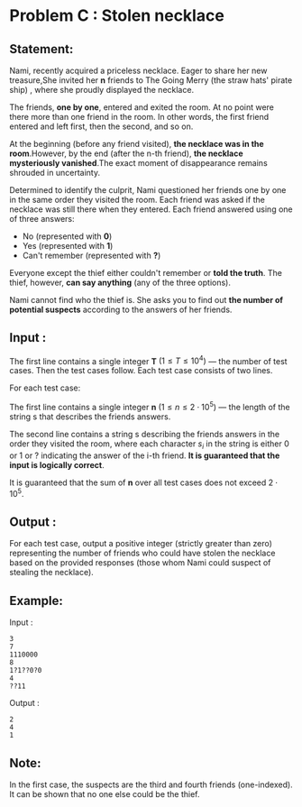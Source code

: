 # Problem C : Stolen necklace

## Statement:

Nami, recently acquired a priceless necklace. Eager to share her new treasure,She invited her **n** friends to The Going Merry (the straw hats' pirate ship) , where she proudly displayed the necklace.

The friends, **one by one**, entered and exited the room. At no point were there more than one friend in the room. In other words, the first friend entered and left first, then the second, and so on.

At the beginning (before any friend visited), **the necklace was in the room**.However, by the end (after the n-th friend), **the necklace mysteriously vanished**.The exact moment of disappearance remains shrouded in uncertainty.

Determined to identify the culprit, Nami questioned her friends one by one in the same order they visited the room. Each friend was asked if the necklace was still there when they entered. Each friend answered using one of three answers:

- No (represented with **0**)
- Yes (represented with **1**)
- Can't remember (represented with **?**)

Everyone except the thief either couldn't remember or **told the truth**. The thief, however, **can say anything** (any of the three options).

Nami cannot find who the thief is. She asks you to find out **the number of potential suspects** according to the answers of her friends.

## Input :

The first line contains a single integer **T** $(1≤T≤10^4)$ — the number of test cases. Then the test cases follow. Each test case consists of two lines.

For each test case:

The first line contains a single integer **n** $(1≤n≤2⋅10^5)$ — the length of the string s that describes the friends answers.

The second line contains a string s describing the friends answers in the order they visited the room, where each character $s_i$ in the string is either 0 or 1 or ? indicating the answer of the i-th friend.
**It is guaranteed that the input is logically correct**.

It is guaranteed that the sum of **n** over all test cases does not exceed $2⋅10^5$.

## Output :

For each test case, output a positive integer (strictly greater than zero) representing the number of friends who could have stolen the necklace based on the provided responses (those whom Nami could suspect of stealing the necklace).

## Example:

Input :

```
3
7
1110000
8
1?1??0?0
4
??11
```

Output :

```
2
4
1
```

## Note:

In the first case, the suspects are the third and fourth friends (one-indexed). It can be shown that no one else could be the thief.
